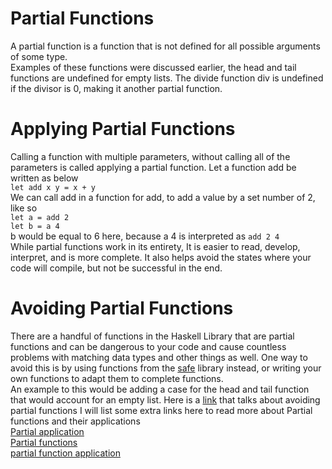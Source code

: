 Partial Functions
=================
A partial function is a function that is not defined for all possible arguments of some type.  
Examples of these functions were discussed earlier, the head and tail functions are undefined for empty lists. The divide function div is undefined if the divisor is 0, making it another partial function.  

Applying Partial Functions
==========================
Calling a function with multiple parameters, without calling all of the parameters is called applying a partial function. Let a function add be written as below  
`let add x y = x + y`  
We can call add in a function for add, to add a value by a set number of 2, like so  
`let a = add 2`  
`let b = a 4`  
b would be equal to 6 here, because a 4 is interpreted as `add 2 4`  
While partial functions work in its entirety, It is easier to read, develop, interpret, and is more complete. It also helps avoid the states where your code will compile, but not be successful in the end. 

Avoiding Partial Functions
==========================
There are a handful of functions in the Haskell Library that are partial functions and can be dangerous to your code and cause countless problems with matching data types and other things as well. One way to avoid this is by using functions from the [safe](https://hackage.haskell.org/package/safe) library instead, or writing your own functions to adapt them to complete functions.  
An example to this would be adding a case for the head and tail function that would account for an empty list. Here is a [link](https://wiki.haskell.org/Avoiding_partial_functions) that talks about avoiding partial functions
I will list some extra links here to read more about Partial functions and their applications  
[Partial application](https://wiki.haskell.org/Partial_application)  
[Partial functions](https://wiki.haskell.org/Partial_functions)  
[partial function application](https://blog.carbonfive.com/partial-function-application-in-haskell/)  
